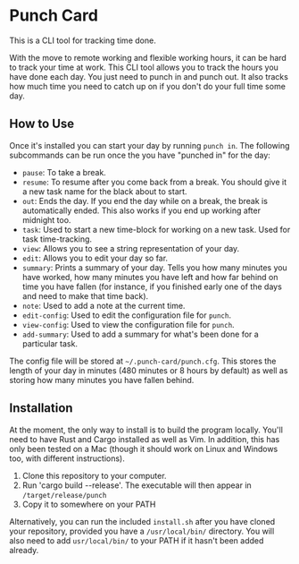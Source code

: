 # Punch Card

This is a CLI tool for tracking time done. 

With the move to remote working and flexible working hours, it can be hard to track your time at work. This CLI tool allows you to track the hours you have done each day. You just need to punch in and punch out. It also tracks how much time you need to catch up on if you don't do your full time some day.

## How to Use

Once it's installed you can start your day by running `punch in`. The following subcommands can be run once the you have "punched in" for the day:

- `pause`: To take a break.
- `resume`: To resume after you come back from a break. You should give it a new task name for the black about to start.
- `out`: Ends the day. If you end the day while on a break, the break is automatically ended. This also works if you end up working after midnight too.
- `task`: Used to start a new time-block for working on a new task. Used for task time-tracking.
- `view`: Allows you to see a string representation of your day.
- `edit`: Allows you to edit your day so far.
- `summary`: Prints a summary of your day. Tells you how many minutes you have worked, how many minutes you have left and how far behind on time you have fallen (for instance, if you finished early one of the days and need to make that time back). 
- `note`: Used to add a note at the current time.
- `edit-config`: Used to edit the configuration file for `punch`.
- `view-config`: Used to view the configuration file for `punch`.
- `add-summary`: Used to add a summary for what's been done for a particular task.

The config file will be stored at `~/.punch-card/punch.cfg`. This stores the length of your day in minutes (480 minutes or 8 hours by default) as well as storing how many minutes you have fallen behind.


## Installation

At the moment, the only way to install is to build the program locally. You'll need to have Rust and Cargo installed as well as Vim. In addition, this has only been tested on a Mac (though it should work on Linux and Windows too, with different instructions).

1. Clone this repository to your computer.
2. Run 'cargo build --release'. The executable will then appear in `/target/release/punch`
3. Copy it to somewhere on your PATH

Alternatively, you can run the included `install.sh` after you have cloned your repository, provided you have a `/usr/local/bin/` directory. You will also need to add `usr/local/bin/` to your PATH if it hasn't been added already.
